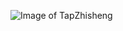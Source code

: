![Image of TapZhisheng](file:///C:/Users/73256/Desktop/CUHK/%E7%AE%80%E5%8E%86/%E4%B8%AA%E4%BA%BA%E7%85%A7%E7%89%87.jpg)
